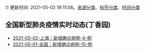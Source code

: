 :alarm_clock: 更新时间: 2021-05-02 19:11:08。[来源分类](../README.md)、[标签分类](../TAGS.md)、[时间分类](../TIMELINE.md)

## 全国新型肺炎疫情实时动态(丁香园)




- [2021-05-02-上海｜新增确诊病例-4-例](http://app.cctv.com/special/cportal/detail/arti/index.html?id=ArtiCLJqfKmmW0WDjCFaR7wY210502&isfromapp=1) 
- [2021-05-01-全国｜新增确诊病例-15-例](http://app.cctv.com/special/cportal/detail/arti/index.html?id=ArtiIoYYQ0tFUoPb1zfgGzAz210502&isfromapp=1) 